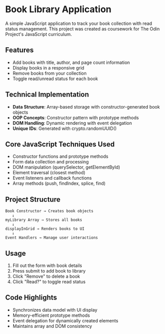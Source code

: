 # Book Library Application

A simple JavaScript application to track your book collection with read status management. This project was created as coursework for The Odin Project's JavaScript curriculum.

## Features
- Add books with title, author, and page count information
- Display books in a responsive grid
- Remove books from your collection
- Toggle read/unread status for each book

## Technical Implementation
- **Data Structure**: Array-based storage with constructor-generated book objects
- **OOP Concepts**: Constructor pattern with prototype methods
- **DOM Handling**: Dynamic rendering with event delegation
- **Unique IDs**: Generated with crypto.randomUUID()

## Core JavaScript Techniques Used
- Constructor functions and prototype methods
- Form data collection and processing
- DOM manipulation (querySelector, getElementById)
- Element traversal (closest method)
- Event listeners and callback functions
- Array methods (push, findIndex, splice, find)

## Project Structure
```
Book Constructor → Creates book objects
   ↓
myLibrary Array → Stores all books
   ↓
displayInGrid → Renders books to UI
   ↓
Event Handlers → Manage user interactions
```

## Usage
1. Fill out the form with book details
2. Press submit to add book to library
3. Click "Remove" to delete a book
4. Click "Read?" to toggle read status

## Code Highlights
- Synchronizes data model with UI display
- Memory-efficient prototype methods
- Event delegation for dynamically created elements
- Maintains array and DOM consistency
